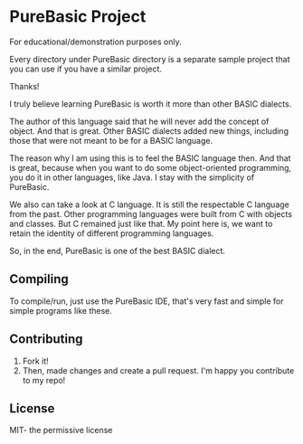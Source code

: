 # PureBasic Project
For educational/demonstration purposes only.

Every directory under PureBasic directory is a separate 
sample project that you can use if you have a similar project.

Thanks!

I truly believe learning PureBasic is worth it 
more than other BASIC dialects.

The author of this language said that he will never 
add the concept of object.
And that is great. Other BASIC dialects added new things,
including those that were not meant 
to be for a BASIC language.

The reason why I am using this is to feel the BASIC language then.
And that is great, because when you want to do some
object-oriented programming, you do it in other languages, like Java.
I stay with the simplicity of PureBasic.

We also can take a look at C language. It is still the respectable
C language from the past. Other programming languages were built
from C with objects and classes. But C remained just like that.
My point here is, we want to retain the identity of different
programming languages.

So, in the end, PureBasic is one of the best BASIC dialect.

## Compiling
To compile/run, just use the PureBasic IDE, that's very fast 
and simple for simple programs like these.

## Contributing
1. Fork it!
2. Then, made changes and create a pull request. I'm happy you contribute to my repo!

## License

MIT- the permissive license
